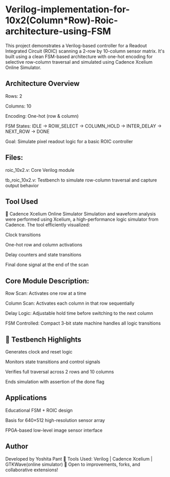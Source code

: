 # Verilog-implementation-for-10x2(Column*Row)-Roic-architecture-using-FSM

This project demonstrates a Verilog-based controller for a Readout Integrated Circuit (ROIC) scanning a 2-row by 10-column sensor matrix. It's built using a clean FSM-based architecture with one-hot encoding for selective row-column traversal and simulated using Cadence Xcelium Online Simulator.

## Architecture Overview
Rows: 2

Columns: 10

Encoding: One-hot (row & column)

FSM States: IDLE → ROW_SELECT → COLUMN_HOLD → INTER_DELAY → NEXT_ROW → DONE

Goal: Simulate pixel readout logic for a basic ROIC controller

## Files:
roic_10x2.v: Core Verilog module

tb_roic_10x2.v: Testbench to simulate row-column traversal and capture output behavior

## Tool Used
🧰 Cadence Xcelium Online Simulator
Simulation and waveform analysis were performed using Xcelium, a high-performance logic simulator from Cadence. The tool efficiently visualized:

Clock transitions

One-hot row and column activations

Delay counters and state transitions

Final done signal at the end of the scan

## Core Module Description: 
Row Scan: Activates one row at a time

Column Scan: Activates each column in that row sequentially

Delay Logic: Adjustable hold time before switching to the next column

FSM Controlled: Compact 3-bit state machine handles all logic transitions

## 🔬 Testbench Highlights
Generates clock and reset logic

Monitors state transitions and control signals

Verifies full traversal across 2 rows and 10 columns

Ends simulation with assertion of the done flag

## Applications
Educational FSM + ROIC design

Basis for 640×512 high-resolution sensor array

FPGA-based low-level image sensor interface

## Author
Developed by Yoshita Pant 
🔧 Tools Used: Verilog | Cadence Xcelium | GTKWave(online simulator)
📌 Open to improvements, forks, and collaborative extensions!




